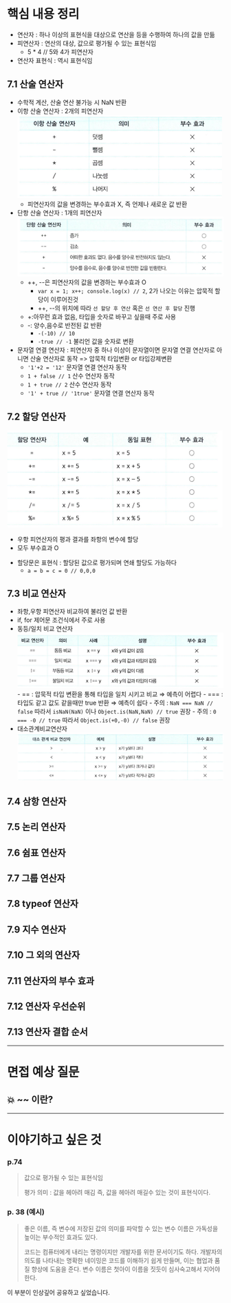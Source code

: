 # 핵심 내용 정리

- 연산자 : 하나 이상의 표현식을 대상으로 연산을 등을 수행하여 하나의 값을 만듦
- 피연산자 : 연산의 대상, 값으로 평가될 수 있는 표현식임
  - 5 \* 4 // 5와 4가 피연산자
- 연산자 표현식 : 역시 표현식임

## 7.1 산술 연산자

- 수학적 계산, 산술 연산 불가능 시 NaN 반환
- 이항 산술 연산자 : 2개의 피연산자
  ![Alt text](image.png)
  - 피연산자의 값을 변경하는 부수효과 X, 즉 언제나 새로운 값 반환
- 단항 산술 연산자 : 1개의 피연산자
  ![Alt text](image-1.png)
  - ++, --은 피연산자의 값을 변경하는 부수효과 O
    - `var x = 1; x++; console.log(x) // 2`,
      2가 나오는 이유는 압묵적 할당이 이루어진것
    - ++, --의 위치에 따라 `선 할당 후 연산` 혹은 `선 연산 후 할당` 진행
  - +:아무런 효과 없음, 타입을 숫자로 바꾸고 싶을때 주로 사용
  - -: 양수,음수로 반전된 값 반환
    - `-(-10) // 10`
    - `-true // -1` 불리언 값을 숫자로 변환
- 문자열 연결 연산자 : 피연산자 중 하나 이상이 문자열이면 문자열 연결 연산자로 아니면 산술 연산자로 동작 => 압묵적 타입변환 or 타입강제변환
  - `'1'+2 = '12'` 문자열 연결 연산자 동작
  - `1 + false // 1` 산수 연산자 동작
  - `1 + true // 2` 산수 연산자 동작
  - `'1' + true // '1true'` 문자열 연결 연산자 동작

## 7.2 할당 연산자

![Alt text](image-2.png)

- 우항 피연산자의 평과 결과를 좌항의 변수에 할당
- 모두 부수효과 O

* 할당문은 표현식 : 할당된 값으로 평가되며 연쇄 할당도 가능하다
  - `a = b = c = 0 // 0,0,0`

## 7.3 비교 연산자

- 좌항,우항 피연산자 비교하여 불리언 값 반환
- if, for 제어문 조건식에서 주로 사용
- 동등/일치 비교 연산자
  ![Alt text](image-4.png)
      - == : 압묵적 타입 변환을 통해 타입을 일치 시키고 비교 ⇒ 예측이 어렵다
      - === : 타입도 같고 값도 같을때만 true 반환 ⇒ 예측이 쉽다
          - 주의 : `NaN === NaN // false` 따라서 `isNaN(NaN)` 이나 `Object.is(NaN,NaN) // true` 권장
          - 주의 : `0 === -0 // true` 따라서 `Object.is(+0,-0) // false` 권장
- 대소관계비교연산자
  ![Alt text](image-3.png)

## 7.4 삼항 연산자

## 7.5 논리 연산자

## 7.6 쉼표 연산자

## 7.7 그룹 연산자

## 7.8 typeof 연산자

## 7.9 지수 연산자

## 7.10 그 외의 연산자

## 7.11 연산자의 부수 효과

## 7.12 연산자 우선순위

## 7.13 연산자 결합 순서

---

# 면접 예상 질문

## 💥 ~~ 이란?

---

# 이야기하고 싶은 것

### p.74

> 값으로 평가될 수 있는 표현식임
>
> 평가 의미 : 값을 헤아려 매김 즉, 값을 헤아려 매길수 있는 것이 표현식이다.

### p. 38 (예시)

> 좋은 이름, 즉 변수에 저장된 값의 의미를 파악할 수 있는 변수 이름은 가독성을 높이는 부수적인 효과도 있다.
>
> 코드는 컴퓨터에게 내리는 명령이지만 개발자를 위한 문서이기도 하다. 개발자의 의도를 나타내는 명확한 네이밍은 코드를 이해하기 쉽게 만들며, 이는 협업과 품질 향상에 도움을 준다. 변수 이름은 첫아이 이름을 짓듯이 심사숙고해서 지어야 한다.

이 부분이 인상깊어 공유하고 싶었습니다.
